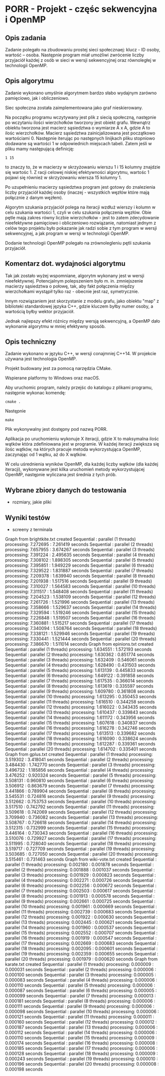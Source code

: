 # PORR - Projekt - częśc sekwencyjna i OpenMP

## Opis zadania

Zadanie polegało na zbudowaniu prostej sieci społecznaej: klucz - ID osoby, wartość – osoba. Następnie program miał umożliwi zwrócenie liczby przyjaciół każdej z osób w sieci w wersji sekwencyjnej oraz równoległej w technologii OpenMP.

## Opis algorytmu

Zadanie wykonano umyślnie algorytmem bardzo słabo wydajnym zarówno pamięciowo, jak i obliczeniowo. 

Siec społeczna została zaimplementowana jako graf nieskierowany. 

Na początku programu wczytywany jest plik z siecią społeczną, następnie po wczytaniu ilości wierzchołków tworzony jest obiekt grafu. Wewnątrz obiektu tworzona jest macierz sąsiedztwa o wymiarze A x A, gdzie A to ilośc wierzchołków. Macierz sąsiedztwa zainicjalizowana jest początkowo wartościami 0. Następnie iterując po następnych linijkach pliku stopniowo dodawane są wartości 1 w odpowiednich miejscach tabeli. Zatem jeśli w pliku mamy następującą definicję:
```
1 15
```
to znaczy to, że w macierzy w skrzyżowaniu wierszu 1 i 15 kolumny znajdzie się wartośc 1. Z racji celowej niskiej efektywności algorytmu, wartośc 1 pojawi się również w skrzyżowaniu wiersza 15 kolumny 1. 

Po uzupełnieniu macierzy sąsiedztwa program jest gotowy do znalezienia liczby przyjaciół każdej osoby (inaczej - wszystkich węzłów które mają połącznie z danym węzłem). 

Algorytm szukania przyjaciół polega na iteracji wzdłuż wierszy i kolumn w celu szukania wartości 1, czyli w celu szukania połączenia węzłów. Obie pętle mają zakres równy liczbie wierzchołków - jest to zatem zdecydowanie nieefektywne pamięciowo i obliczeniowo rozwiązanie, natomiast jednym z celów tego projektu było pokazanie jak radzi sobie z tym program w wersji sekwencyjnej, a jak program w wersji w technologii OpenMP. 

Dodanie technologii OpenMP polegało na zrównolegleniu pętli szukania przyjaciół. 

## Komentarz dot. wydajności algorytmu

Tak jak zostało wyżej wspomniane, algorytm wykonany jest w wersji nieefektywnej. Potencjalnym polepszeniem było m. in. zmniejszenie macierzy sąsiedztwa o połowę, tak, aby fakt połączenia między wierzchołkami wystąpił tylko raz - obecnie jest raz, symetrycznie. 

Innym rozwiązaniem jest skorzystanie z modelu grafu, jako obiektu "map" z biblioteki standardowej języka C++, gdzie kluczem byłby numer osoby, a wartością byłby wektor przyjaciół. 

Jednak najlepszy efekt różnicy między wersją sekwencyjną, a OpenMP dało wykonanie algorytmu w mniej efektywny sposób.

## Opis techniczny

Zadanie wykonano w języku C++, w wersji conajmniej C++14. W projekcie używana jest technologia OpenMP. 

Projekt budowany jest za pomocą narzędzia CMake. 

Wspierane platformy to Windows oraz macOS. 

Aby uruchomic program, należy przejśc do katalogu z plikami programu, następnie wykonac komendę:
```
cmake .
```

Następnie
```
make
```

Plik wykonywalny jest dostępny pod nazwą PORR. 

Aplikacja po uruchomieniu wykonuje X iteracji, gdzie X to maksymalna ilośc wątków która zdefiniowana jest w programie. W każdej iteracji zwiększa się ilośc wątków, na których pracuje metoda wykorzystująca OpenMP, zaczynając od 1 wątku, aż do X wątków. 

W celu uśrednienia wyników OpenMP, dla każdej liczby wątków (dla każdej iteracji), wykonywane jest kilka uruchomień metody wykorzystującej OpenMP, następnie wyliczana jest średnia z tych prób.  

## Wybrane zbiory danych do testowania 

- rozmiary, jakie pliki 
  
## Wyniki testów

- screeny z terminala 


Graph from brightkite.txt created
Sequential : parallel (1 threads) processing: 7.272695 : 7.261419 seconds
Sequential : parallel (2 threads) processing: 7.657955 : 3.674267 seconds
Sequential : parallel (3 threads) processing: 7.391224 : 2.495635 seconds
Sequential : parallel (4 threads) processing: 7.308102 : 1.898305 seconds
Sequential : parallel (5 threads) processing: 7.395851 : 1.949229 seconds
Sequential : parallel (6 threads) processing: 7.329522 : 1.831887 seconds
Sequential : parallel (7 threads) processing: 7.209378 : 1.639940 seconds
Sequential : parallel (8 threads) processing: 7.201938 : 1.517516 seconds
Sequential : parallel (9 threads) processing: 7.310027 : 1.564583 seconds
Sequential : parallel (10 threads) processing: 7.311517 : 1.548408 seconds
Sequential : parallel (11 threads) processing: 7.204523 : 1.538109 seconds
Sequential : parallel (12 threads) processing: 7.261726 : 1.521996 seconds
Sequential : parallel (13 threads) processing: 7.358666 : 1.529637 seconds
Sequential : parallel (14 threads) processing: 7.329594 : 1.519246 seconds
Sequential : parallel (15 threads) processing: 7.226848 : 1.519507 seconds
Sequential : parallel (16 threads) processing: 7.360881 : 1.515217 seconds
Sequential : parallel (17 threads) processing: 7.340094 : 1.508764 seconds
Sequential : parallel (18 threads) processing: 7.338121 : 1.529946 seconds
Sequential : parallel (19 threads) processing: 7.330441 : 1.521444 seconds
Sequential : parallel (20 threads) processing: 7.386670 : 1.511014 seconds
Graph from epinions.txt created
Sequential : parallel (1 threads) processing: 1.634551 : 1.572193 seconds
Sequential : parallel (2 threads) processing: 1.630362 : 0.851774 seconds
Sequential : parallel (3 threads) processing: 1.632409 : 0.546061 seconds
Sequential : parallel (4 threads) processing: 1.628490 : 0.431503 seconds
Sequential : parallel (5 threads) processing: 1.613139 : 0.445833 seconds
Sequential : parallel (6 threads) processing: 1.649122 : 0.391858 seconds
Sequential : parallel (7 threads) processing: 1.617535 : 0.366014 seconds
Sequential : parallel (8 threads) processing: 1.613619 : 0.335597 seconds
Sequential : parallel (9 threads) processing: 1.609780 : 0.361808 seconds
Sequential : parallel (10 threads) processing: 1.613295 : 0.350453 seconds
Sequential : parallel (11 threads) processing: 1.616510 : 0.344258 seconds
Sequential : parallel (12 threads) processing: 1.616022 : 0.343435 seconds
Sequential : parallel (13 threads) processing: 1.610437 : 0.339843 seconds
Sequential : parallel (14 threads) processing: 1.611172 : 0.343956 seconds
Sequential : parallel (15 threads) processing: 1.607618 : 0.340837 seconds
Sequential : parallel (16 threads) processing: 1.616278 : 0.342746 seconds
Sequential : parallel (17 threads) processing: 1.613513 : 0.339682 seconds
Sequential : parallel (18 threads) processing: 1.616090 : 0.338624 seconds
Sequential : parallel (19 threads) processing: 1.612287 : 0.339361 seconds
Sequential : parallel (20 threads) processing: 1.614702 : 0.335401 seconds
Graph from gplus.txt created
Sequential : parallel (1 threads) processing: 3.519302 : 3.418041 seconds
Sequential : parallel (2 threads) processing: 3.484430 : 1.742770 seconds
Sequential : parallel (3 threads) processing: 3.496732 : 1.185856 seconds
Sequential : parallel (4 threads) processing: 3.476252 : 0.920324 seconds
Sequential : parallel (5 threads) processing: 3.508131 : 0.960810 seconds
Sequential : parallel (6 threads) processing: 3.506912 : 0.863679 seconds
Sequential : parallel (7 threads) processing: 3.441866 : 0.789904 seconds
Sequential : parallel (8 threads) processing: 3.545531 : 0.724816 seconds
Sequential : parallel (9 threads) processing: 3.512662 : 0.753753 seconds
Sequential : parallel (10 threads) processing: 3.517510 : 0.742792 seconds
Sequential : parallel (11 threads) processing: 3.509618 : 0.742069 seconds
Sequential : parallel (12 threads) processing: 3.709940 : 0.736082 seconds
Sequential : parallel (13 threads) processing: 3.508767 : 0.726618 seconds
Sequential : parallel (14 threads) processing: 3.512315 : 0.732999 seconds
Sequential : parallel (15 threads) processing: 3.446164 : 0.730343 seconds
Sequential : parallel (16 threads) processing: 3.510076 : 0.729927 seconds
Sequential : parallel (17 threads) processing: 3.511995 : 0.728040 seconds
Sequential : parallel (18 threads) processing: 3.519717 : 0.727709 seconds
Sequential : parallel (19 threads) processing: 3.503685 : 0.727050 seconds
Sequential : parallel (20 threads) processing: 3.515461 : 0.731463 seconds
Graph from wiki-vote.txt created
Sequential : parallel (1 threads) processing: 0.002180 : 0.001878 seconds
Sequential : parallel (2 threads) processing: 0.001888 : 0.001037 seconds
Sequential : parallel (3 threads) processing: 0.001929 : 0.000823 seconds
Sequential : parallel (4 threads) processing: 0.002271 : 0.000726 seconds
Sequential : parallel (6 threads) processing: 0.002256 : 0.000672 seconds
Sequential : parallel (7 threads) processing: 0.002503 : 0.000617 seconds
Sequential : parallel (8 threads) processing: 0.001913 : 0.000578 seconds
Sequential : parallel (9 threads) processing: 0.002661 : 0.000725 seconds
Sequential : parallel (10 threads) processing: 0.001961 : 0.000669 seconds
Sequential : parallel (11 threads) processing: 0.002739 : 0.000683 seconds
Sequential : parallel (12 threads) processing: 0.001922 : 0.000630 seconds
Sequential : parallel (13 threads) processing: 0.002445 : 0.000621 seconds
Sequential : parallel (14 threads) processing: 0.001960 : 0.000537 seconds
Sequential : parallel (15 threads) processing: 0.002552 : 0.000707 seconds
Sequential : parallel (16 threads) processing: 0.001919 : 0.000547 seconds
Sequential : parallel (17 threads) processing: 0.002669 : 0.000683 seconds
Sequential : parallel (18 threads) processing: 0.002095 : 0.000601 seconds
Sequential : parallel (19 threads) processing: 0.002359 : 0.000655 seconds
Sequential : parallel (20 threads) processing: 0.001979 : 0.000620 seconds
Graph from karate.txt created
Sequential : parallel (1 threads) processing: 0.000009 : 0.000031 seconds
Sequential : parallel (2 threads) processing: 0.000006 : 0.000100 seconds
Sequential : parallel (3 threads) processing: 0.000005 : 0.000083 seconds
Sequential : parallel (4 threads) processing: 0.000006 : 0.000110 seconds
Sequential : parallel (5 threads) processing: 0.000006 : 0.000087 seconds
Sequential : parallel (6 threads) processing: 0.000005 : 0.000099 seconds
Sequential : parallel (7 threads) processing: 0.000013 : 0.000181 seconds
Sequential : parallel (8 threads) processing: 0.000006 : 0.000111 seconds
Sequential : parallel (9 threads) processing: 0.000006 : 0.000098 seconds
Sequential : parallel (10 threads) processing: 0.000006 : 0.000121 seconds
Sequential : parallel (11 threads) processing: 0.000011 : 0.000160 seconds
Sequential : parallel (12 threads) processing: 0.000012 : 0.000187 seconds
Sequential : parallel (13 threads) processing: 0.000006 : 0.000112 seconds
Sequential : parallel (14 threads) processing: 0.000006 : 0.000110 seconds
Sequential : parallel (15 threads) processing: 0.000009 : 0.000174 seconds
Sequential : parallel (16 threads) processing: 0.000008 : 0.000185 seconds
Sequential : parallel (17 threads) processing: 0.000006 : 0.000128 seconds
Sequential : parallel (18 threads) processing: 0.000009 : 0.000243 seconds
Sequential : parallel (19 threads) processing: 0.000010 : 0.000196 seconds
Sequential : parallel (20 threads) processing: 0.000008 : 0.000198 seconds